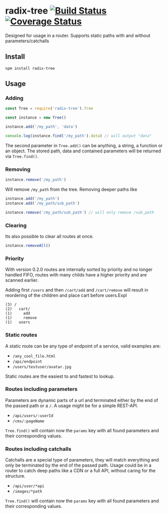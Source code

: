 # radix-tree [![Build Status](https://travis-ci.org/evangelion1204/radix-tree.svg?branch=master)](https://travis-ci.org/evangelion1204/radix-tree) [![Coverage Status](https://coveralls.io/repos/evangelion1204/radix-tree/badge.svg?branch=master&service=github)](https://coveralls.io/github/evangelion1204/radix-tree?branch=master)

Designed for usage in a router. Supports static paths with and without parameters/catchalls

## Install

```shell
npm install radix-tree
```

## Usage

### Adding

```js
const Tree = require('radix-tree').Tree

const instance = new Tree()

instance.add('/my_path', 'data')

console.log(instance.find('/my_path').data) // will output "data"
```

The second parameter in `Tree.add()` can be anything, a string, a function or an object. The stored path, data and contained parameters will be returned via `Tree.find()`.

### Removing

```js
instance.remove('/my_path')
```

Will remove `/my_path` from the tree. Removing deeper paths like

```js
instance.add('/my_path')
instance.add('/my_path/sub_path')

instance.remove('/my_path/sub_path') // will only remove /sub_path
```

### Clearing

Its also possible to clear all routes at once.

```js
instance.removeAll()
```

### Priority

With version 0.2.0 routes are internally sorted by priority and no longer handled FIFO, routes with many childs have a higher priority and are scanned earlier.

Adding first `/users` and then `/cart/add` and `/cart/remove` will result in reordering of the children and place cart before users.Expl

```
(3) /
(2)   cart/
(1)     add
(1)     remove
(1)   users
```

### Static routes

A static route can be any type of endpoint of a service, valid examples are:
- `/any_cool_file.html`
- `/api/endpoint`
- `/users/testuser/avatar.jpg`

Static routes are the easiest to and fastest to lookup.

### Routes including parameters

Parameters are dynamic parts of a url and terminated either by the end of the passed path or a `/`. A usage might be for a simple REST-API.
- `/api/users/:userId`
- `/cms/:pageName`

`Tree.find()` will contain now the `params` key with all found parameters and their corresponding values. 

### Routes including catchalls

Catchalls are a special type of parameters,  they will match everything and only be terminated by the end of the passed path. Usage could be in a router to catch deep paths like a CDN or a full API, without caring for the structure.
- `/api/user/*api`
- `/images/*path`

`Tree.find()` will contain now the `params` key with all found parameters and their corresponding values.